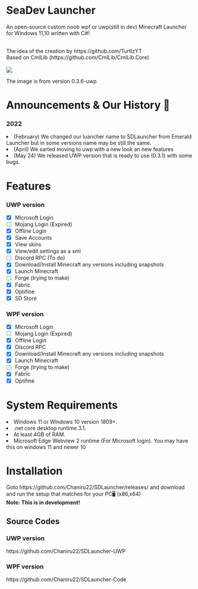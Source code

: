 # SeaDev Launcher
An open-source custom noob wpf or uwp(still in dev) Minecraft Launcher for Windows 11,10 written with C#!

<br>
The idea of the creation by https://github.com/TurtlzYT
<br>
Based on CmlLib (https://github.com/CmlLib/CmlLib.Core)
<br>
<br>
<img src="https://user-images.githubusercontent.com/82730163/170818956-8c32d257-dbec-42d6-bf5d-f34103eeb006.png" />

The image is from version 0.3.6-uwp

# Announcements & Our History 📢
<h3>2022</h3>
<li>(February) We changed our luancher name to SDLauncher from Emerald Launcher but in some versions name may be still the same.</li>
<li>(April) We sarted moving to uwp with a new look an new features</li>
<li>(May 24) We released UWP version that is ready to use (0.3.1) with some bugs. </li>


# Features
<h3> UWP version</h3>

- [x] Microsoft Login
- [ ] Mojang Login (Expired)
- [x] Offline Login
- [x] Save Accounts
- [x] View skins
- [x] View/edit settings as a xml
- [ ] Discord RPC (To do)
- [x] Download/Install Minecraft any versions including snapshots
- [x] Launch Minecraft
- [ ] Forge (trying to make)
- [x] Fabric
- [x] Optifine
- [x] SD Store

<h3> WPF version</h3>

- [x] Microsoft Login
- [ ] Mojang Login (Expired)
- [x] Offline Login
- [x] Discord RPC
- [x] Download/Install Minecraft any versions including snapshots
- [x] Launch Minecraft
- [ ] Forge (trying to make)
- [x] Fabric
- [x] Optifine
# System Requirements
<li>Windows 11 or Windows 10 version 1809+.</li>
<li>.net core desktop runtime 3.1.</li>
<li>At least 4GB of RAM.</li>
<li>Microsoft Edge Webview 2 runtime (For Microsoft login). You may have this on windows 11 and newer 10</li>
<h1>Installation </h1>
Goto https://github.com/Chaniru22/SDLauncher/releases/ and download and run the setup that matches for your PC🖥 (x86,x64)
<br>
<b>Note: This is in development!</b>

<h2>Source Codes</h2>

<h3>UWP version</h3>
https://github.com/Chaniru22/SDLauncher-UWP

<h3>WPF version</h3>
https://github.com/Chaniru22/SDLauncher-Code
